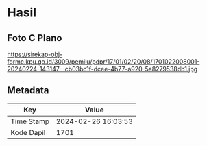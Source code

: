 # Hasil

## Foto C Plano

https://sirekap-obj-formc.kpu.go.id/3009/pemilu/pdpr/17/01/02/20/08/1701022008001-20240224-143147--cb03bc1f-dcee-4b77-a920-5a8279538db1.jpg


## Metadata

| Key        | Value               |
| ---------- | ------------------- |
| Time Stamp | 2024-02-26 16:03:53 |
| Kode Dapil | 1701                |




